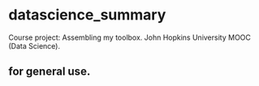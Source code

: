 # datascience_summary
Course project: Assembling my toolbox. John Hopkins University MOOC (Data Science).

## for general use. 
